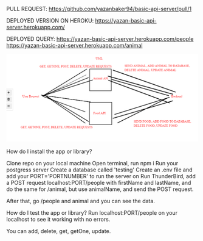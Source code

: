 PULL REQUEST: https://github.com/yazanbaker94/basic-api-server/pull/1

DEPLOYED VERSION ON HEROKU: https://yazan-basic-api-server.herokuapp.com/

DEPLOYED  QUERY: https://yazan-basic-api-server.herokuapp.com/people
https://yazan-basic-api-server.herokuapp.com/animal


![UML](LAB3.png "Reverse")



How do I install the app or library?

Clone repo on your local machine
Open terminal, run npm i
Run your postgress server
Create a database called 'testing'
Create an .env file and add your PORT='PORTNUMBER' to run the server on
Run ThunderBird, add a POST request localhost:PORT/people with firstName and lastName, and do the same for /animal, but use animalName, and send the POST request. 

After that, go /people and animal and you can see the data.

How do I test the app or library? Run localhost:PORT/people on your localhost to see it working with no errors.

You can add, delete, get, getOne, update.
